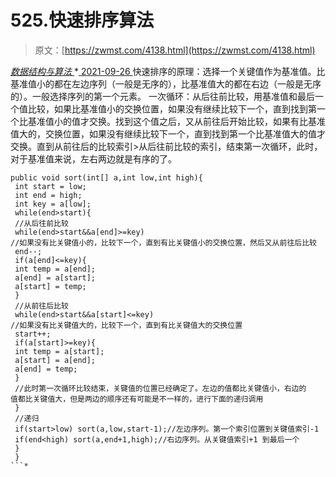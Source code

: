 <!--yml
category: 未分类
date: 0001-01-01 00:00:00
--->

# 525.快速排序算法

> 原文：[https://zwmst.com/4138.html](https://zwmst.com/4138.html)

   [ *数据结构与算法* ](https://zwmst.com/%e6%95%b0%e6%8d%ae%e7%bb%93%e6%9e%84%e4%b8%8e%e7%ae%97%e6%b3%95)*[ <time datetime="2021-09-27T00:45:07+08:00"> 2021-09-26 </time> ](https://zwmst.com/4138.html)  快速排序的原理：选择一个关键值作为基准值。比基准值小的都在左边序列（一般是无序的），比基准值大的都在右边（一般是无序的）。一般选择序列的第一个元素。
一次循环：从后往前比较，用基准值和最后一个值比较，如果比基准值小的交换位置，如果没有继续比较下一个，直到找到第一个比基准值小的值才交换。找到这个值之后，又从前往后开始比较，如果有比基准值大的，交换位置，如果没有继续比较下一个，直到找到第一个比基准值大的值才交换。直到从前往后的比较索引>从后往前比较的索引，结束第一次循环，此时，对于基准值来说，左右两边就是有序的了。

```
public void sort(int[] a,int low,int high){
 int start = low;
 int end = high;
 int key = a[low]; 
 while(end>start){
 //从后往前比较
 while(end>start&&a[end]>=key) 
//如果没有比关键值小的，比较下一个，直到有比关键值小的交换位置，然后又从前往后比较
 end--;
 if(a[end]<=key){
 int temp = a[end];
 a[end] = a[start];
 a[start] = temp;
 }
 //从前往后比较
 while(end>start&&a[start]<=key)
//如果没有比关键值大的，比较下一个，直到有比关键值大的交换位置
 start++;
 if(a[start]>=key){
 int temp = a[start];
 a[start] = a[end];
 a[end] = temp;
 }
 //此时第一次循环比较结束，关键值的位置已经确定了。左边的值都比关键值小，右边的
值都比关键值大，但是两边的顺序还有可能是不一样的，进行下面的递归调用
 }
 //递归
 if(start>low) sort(a,low,start-1);//左边序列。第一个索引位置到关键值索引-1
 if(end<high) sort(a,end+1,high);//右边序列。从关键值索引+1 到最后一个
 }
 }
```*